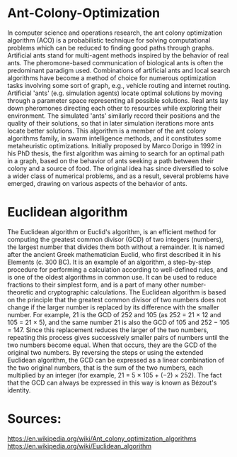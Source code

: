# Ant-Colony-Optimization
In computer science and operations research, the ant colony optimization algorithm (ACO) is a probabilistic technique for solving computational problems which can be reduced to finding good paths through graphs. Artificial ants stand for multi-agent methods inspired by the behavior of real ants. The pheromone-based communication of biological ants is often the predominant paradigm used. Combinations of artificial ants and local search algorithms have become a method of choice for numerous optimization tasks involving some sort of graph, e.g., vehicle routing and internet routing.
Artificial 'ants' (e.g. simulation agents) locate optimal solutions by moving through a parameter space representing all possible solutions. Real ants lay down pheromones directing each other to resources while exploring their environment. The simulated 'ants' similarly record their positions and the quality of their solutions, so that in later simulation iterations more ants locate better solutions.
This algorithm is a member of the ant colony algorithms family, in swarm intelligence methods, and it constitutes some metaheuristic optimizations. Initially proposed by Marco Dorigo in 1992 in his PhD thesis, the first algorithm was aiming to search for an optimal path in a graph, based on the behavior of ants seeking a path between their colony and a source of food. The original idea has since diversified to solve a wider class of numerical problems, and as a result, several problems have emerged, drawing on various aspects of the behavior of ants.

# Euclidean algorithm
The Euclidean algorithm or Euclid's algorithm, is an efficient method for computing the greatest common divisor (GCD) of two integers (numbers), the largest number that divides them both without a remainder. It is named after the ancient Greek mathematician Euclid, who first described it in his Elements (c. 300 BC). It is an example of an algorithm, a step-by-step procedure for performing a calculation according to well-defined rules, and is one of the oldest algorithms in common use. It can be used to reduce fractions to their simplest form, and is a part of many other number-theoretic and cryptographic calculations.
The Euclidean algorithm is based on the principle that the greatest common divisor of two numbers does not change if the larger number is replaced by its difference with the smaller number. For example, 21 is the GCD of 252 and 105 (as 252 = 21 × 12 and 105 = 21 × 5), and the same number 21 is also the GCD of 105 and 252 − 105 = 147. Since this replacement reduces the larger of the two numbers, repeating this process gives successively smaller pairs of numbers until the two numbers become equal. When that occurs, they are the GCD of the original two numbers. By reversing the steps or using the extended Euclidean algorithm, the GCD can be expressed as a linear combination of the two original numbers, that is the sum of the two numbers, each multiplied by an integer (for example, 21 = 5 × 105 + (−2) × 252). The fact that the GCD can always be expressed in this way is known as Bézout's identity.


# Sources:
https://en.wikipedia.org/wiki/Ant_colony_optimization_algorithms
https://en.wikipedia.org/wiki/Euclidean_algorithm
